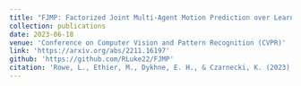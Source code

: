 ```yaml
---
title: "FJMP: Factorized Joint Multi-Agent Motion Prediction over Learned Directed Acyclic Interaction Graphs"
collection: publications
date: 2023-06-18
venue: 'Conference on Computer Vision and Pattern Recognition (CVPR)'
link: 'https://arxiv.org/abs/2211.16197'
github: 'https://github.com/RLuke22/FJMP'
citation: 'Rowe, L., Ethier, M., Dykhne, E. H., & Czarnecki, K. (2023). FJMP: Factorized joint multi-agent motion prediction over learned directed acyclic interaction graphs. In Proceedings of the IEEE/CVF Conference on Computer Vision and Pattern Recognition (pp. 13745-13755).'
---
```

